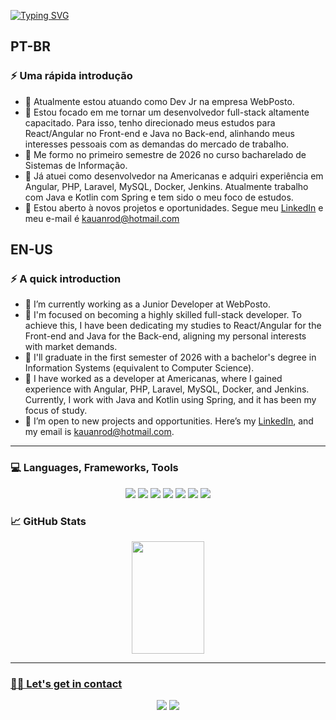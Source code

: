 [![Typing SVG](https://readme-typing-svg.demolab.com?font=Fira+Code&pause=1000&width=435&lines=Hello+everyone!+%F0%9F%96%96)](https://git.io/typing-svg)

<!-- I'm Kauan Rodrigues. I'm currently working as a full-stack software development intern during the day. At night, I switch to self-taught student mode - developing new projects as i create new projects and learn more and more!
<br>
Here on my Github Profile you'll see some of my personal projects but also, some academics too. -->
## PT-BR
### ⚡️ Uma rápida introdução

- 🔭 Atualmente estou atuando como Dev Jr na empresa WebPosto.
- 🌱 Estou focado em me tornar um desenvolvedor full-stack altamente capacitado. Para isso, tenho direcionado meus estudos para React/Angular no Front-end e Java no Back-end, alinhando meus interesses pessoais com as demandas do mercado de trabalho.
- 🎒 Me formo no primeiro semestre de 2026 no curso bacharelado de Sistemas de Informação.
- 💼 Já atuei como desenvolvedor na Americanas e adquiri experiência em Angular, PHP, Laravel, MySQL, Docker, Jenkins. Atualmente trabalho com Java e Kotlin com Spring e tem sido o meu foco de estudos.
- 🏢 Estou aberto à novos projetos e oportunidades. Segue meu <a href="https://www.linkedin.com/in/kauanrod/">LinkedIn</a> e meu e-mail é kauanrod@hotmail.com


## EN-US

### ⚡️ A quick introduction

- 🔭 I’m currently working as a Junior Developer at WebPosto.
- 🌱 I'm focused on becoming a highly skilled full-stack developer. To achieve this, I have been dedicating my studies to React/Angular for the Front-end and Java for the Back-end, aligning my personal interests with market demands.
- 🎒 I'll graduate in the first semester of 2026 with a bachelor's degree in Information Systems (equivalent to Computer Science).
- 💼 I have worked as a developer at Americanas, where I gained experience with Angular, PHP, Laravel, MySQL, Docker, and Jenkins. Currently, I work with Java and Kotlin using Spring, and it has been my focus of study.
- 🏢 I’m open to new projects and opportunities. Here’s my <a href="https://www.linkedin.com/in/kauanrod/">LinkedIn</a>, and my email is kauanrod@hotmail.com.

---

### 💻 Languages, Frameworks, Tools
<div align="center">
  <img src="https://img.shields.io/badge/TypeScript-007ACC?style=for-the-badge&logo=typescript&logoColor=white" />
  <img src="https://img.shields.io/badge/react-%2320232a.svg?style=for-the-badge&logo=react&logoColor=%2361DAFB" />
  <img src="https://img.shields.io/badge/Angular-DD0031?style=for-the-badge&logo=angular&logoColor=white" />
  <img src="https://img.shields.io/badge/Kotlin-0095D5?&style=for-the-badge&logo=kotlin&logoColor=white" />
  <img src="https://img.shields.io/badge/Java-ED8B00?style=for-the-badge&logo=openjdk&logoColor=white" />
  <img src="https://img.shields.io/badge/Spring-6DB33F?style=for-the-badge&logo=spring&logoColor=white" />
  <img src="https://img.shields.io/badge/PostgreSQL-316192?style=for-the-badge&logo=postgresql&logoColor=white" />
<!--   <img src="https://img.shields.io/badge/MongoDB-%234ea94b.svg?style=for-the-badge&logo=mongodb&logoColor=white" /> -->
<!--   <img src="https://img.shields.io/badge/docker-%230db7ed.svg?style=for-the-badge&logo=docker&logoColor=white" /> -->
<!--   <img src="https://img.shields.io/badge/AWS-%23FF9900.svg?style=for-the-badge&logo=amazon-aws&logoColor=white" /> -->
</div>

<!-- <div align="center">
  <a href="https://skillicons.dev">
    <img src="https://skillicons.dev/icons?i=ts,angular,kotlin,spring,postgres" alt="TypeScript, Angular, Kotlin, Spring, PostgreSQL" />
  </a>
</div> -->

### 📈 GitHub Stats

<div align="center">
  <a href="https://github.com/kauanrod">
  <img height="180em" width="48%" src="https://github-readme-stats.vercel.app/api/top-langs/?username=kauanrod&layout=compact&langs_count=16&theme=dracula&hide=python,html,css"/>
</div>

---

### 🤝🏻 Let's get in contact

<div align="center">
  <a href="https://www.linkedin.com/in/kauanrod" target="_blank"><img src="https://img.shields.io/badge/LinkedIn-0077B5?style=for-the-badge&logo=linkedin&logoColor=white"/></a>
  <a href="mailto:kauanrod@hotmail.com" target="_blank"><img src="https://img.shields.io/badge/Microsoft_Outlook-0078D4?style=for-the-badge&logo=microsoft-outlook&logoColor=white"/></a>
</div>
